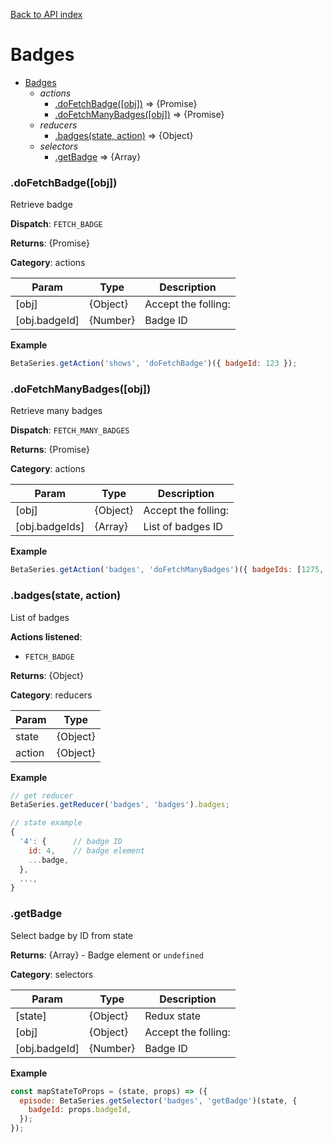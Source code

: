 [Back to API index](README.md)

# Badges

* [Badges](#module_Badges)
    * _actions_
        * [.doFetchBadge([obj])](#module_Badges.doFetchBadge) ⇒ {Promise}
        * [.doFetchManyBadges([obj])](#module_Badges.doFetchManyBadges) ⇒ {Promise}
    * _reducers_
        * [.badges(state, action)](#module_Badges.badges) ⇒ {Object}
    * _selectors_
        * [.getBadge](#module_Badges.getBadge) ⇒ {Array}

<a name="module_Badges.doFetchBadge"></a>

### .doFetchBadge([obj])

Retrieve badge

**Dispatch**: `FETCH_BADGE`

**Returns**: {Promise}

**Category**: actions  

| Param | Type | Description |
| --- | --- | --- |
| [obj] | {Object} | Accept the folling: |
| [obj.badgeId] | {Number} | Badge ID |

**Example**  

```js
BetaSeries.getAction('shows', 'doFetchBadge')({ badgeId: 123 });
```

<a name="module_Badges.doFetchManyBadges"></a>

### .doFetchManyBadges([obj])

Retrieve many badges

**Dispatch**: `FETCH_MANY_BADGES`

**Returns**: {Promise}

**Category**: actions  

| Param | Type | Description |
| --- | --- | --- |
| [obj] | {Object} | Accept the folling: |
| [obj.badgeIds] | {Array} | List of badges ID |

**Example**  

```js
BetaSeries.getAction('badges', 'doFetchManyBadges')({ badgeIds: [1275, 481] });
```

<a name="module_Badges.badges"></a>

### .badges(state, action)

List of badges

**Actions listened**:

 * `FETCH_BADGE`

**Returns**: {Object}

**Category**: reducers  

| Param | Type |
| --- | --- |
| state | {Object} | 
| action | {Object} | 

**Example**  

```js
// get reducer
BetaSeries.getReducer('badges', 'badges').badges;

// state example
{
  '4': {      // badge ID
    id: 4,    // badge element
    ...badge,
  },
  ...,
}
```

<a name="module_Badges.getBadge"></a>

### .getBadge

Select badge by ID from state

**Returns**: {Array} - Badge element or `undefined`

**Category**: selectors  

| Param | Type | Description |
| --- | --- | --- |
| [state] | {Object} | Redux state |
| [obj] | {Object} | Accept the folling: |
| [obj.badgeId] | {Number} | Badge ID |

**Example**  

```js
const mapStateToProps = (state, props) => ({
  episode: BetaSeries.getSelector('badges', 'getBadge')(state, {
    badgeId: props.badgeId,
  });
});
```

